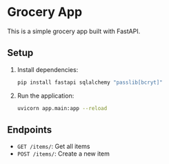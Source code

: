 # Grocery App

This is a simple grocery app built with FastAPI.

## Setup

1. Install dependencies:
    ```bash
    pip install fastapi sqlalchemy "passlib[bcryt]"
    ```

2. Run the application:
    ```bash
    uvicorn app.main:app --reload
    ```

## Endpoints

- `GET /items/`: Get all items
- `POST /items/`: Create a new item
